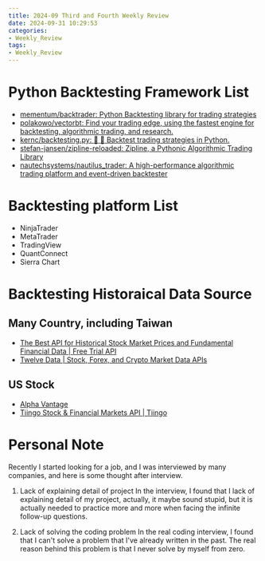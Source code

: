 ```yaml
---
title: 2024-09 Third and Fourth Weekly Review
date: 2024-09-31 10:29:53
categories:
- Weekly_Review
tags:
- Weekly_Review
--- 
```


# Python Backtesting Framework List
- [mementum/backtrader: Python Backtesting library for trading strategies](https://github.com/mementum/backtrader)
- [polakowo/vectorbt: Find your trading edge, using the fastest engine for backtesting, algorithmic trading, and research.](https://github.com/polakowo/vectorbt)
- [kernc/backtesting.py: :mag_right: :snake: Backtest trading strategies in Python.](https://github.com/kernc/backtesting.py)
- [stefan-jansen/zipline-reloaded: Zipline, a Pythonic Algorithmic Trading Library](https://github.com/stefan-jansen/zipline-reloaded)
- [nautechsystems/nautilus_trader: A high-performance algorithmic trading platform and event-driven backtester](https://github.com/nautechsystems/nautilus_trader)

# Backtesting platform List
- NinjaTrader
- MetaTrader
- TradingView
- QuantConnect
- Sierra Chart

# Backtesting Historaical Data Source
## Many Country, including Taiwan
- [The Best API for Historical Stock Market Prices and Fundamental Financial Data | Free Trial API](https://eodhd.com/)
- [Twelve Data | Stock, Forex, and Crypto Market Data APIs](https://twelvedata.com/)

## US Stock
- [Alpha Vantage](https://www.alphavantage.co/)
- [Tiingo Stock & Financial Markets API | Tiingo](https://www.tiingo.com/)

# Personal Note
Recently I started looking for a job, and I was interviewed by many companies, and here is some thought after interview.

1. Lack of explaining detail of project
In the interview, I found that I lack of explaining detail of my project, actually, it maybe sound stupid, but it is actually needed to practice more and more when facing the infinite follow-up questions.

2. Lack of solving the coding problem
In the real coding interview, I found that I can't solve a problem that I've already written in the past. The real reason behind this problem is that I never solve by myself from zero.
